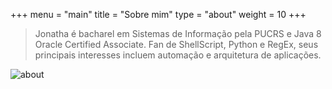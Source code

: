 +++
menu = "main"
title = "Sobre mim"
type = "about"
weight = 10
+++

> Jonatha é bacharel em Sistemas de Informação pela PUCRS e Java 8 Oracle Certified Associate. Fan de ShellScript, Python e RegEx, seus principais interesses incluem automação e arquitetura de aplicações. 

![about](http://jonatha.daguerre.com.br/images/jdv.jpg)


